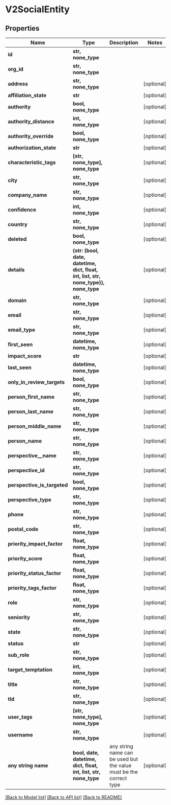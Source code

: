 # V2SocialEntity


## Properties
Name | Type | Description | Notes
------------ | ------------- | ------------- | -------------
**id** | **str, none_type** |  | 
**org_id** | **str, none_type** |  | 
**address** | **str, none_type** |  | [optional] 
**affiliation_state** | **str** |  | [optional] 
**authority** | **bool, none_type** |  | [optional] 
**authority_distance** | **int, none_type** |  | [optional] 
**authority_override** | **bool, none_type** |  | [optional] 
**authorization_state** | **str** |  | [optional] 
**characteristic_tags** | **[str, none_type], none_type** |  | [optional] 
**city** | **str, none_type** |  | [optional] 
**company_name** | **str, none_type** |  | [optional] 
**confidence** | **int, none_type** |  | [optional] 
**country** | **str, none_type** |  | [optional] 
**deleted** | **bool, none_type** |  | [optional] 
**details** | **{str: (bool, date, datetime, dict, float, int, list, str, none_type)}, none_type** |  | [optional] 
**domain** | **str, none_type** |  | [optional] 
**email** | **str, none_type** |  | [optional] 
**email_type** | **str, none_type** |  | [optional] 
**first_seen** | **datetime, none_type** |  | [optional] 
**impact_score** | **str** |  | [optional] 
**last_seen** | **datetime, none_type** |  | [optional] 
**only_in_review_targets** | **bool, none_type** |  | [optional] 
**person_first_name** | **str, none_type** |  | [optional] 
**person_last_name** | **str, none_type** |  | [optional] 
**person_middle_name** | **str, none_type** |  | [optional] 
**person_name** | **str, none_type** |  | [optional] 
**perspective__name** | **str, none_type** |  | [optional] 
**perspective_id** | **str, none_type** |  | [optional] 
**perspective_is_targeted** | **bool, none_type** |  | [optional] 
**perspective_type** | **str, none_type** |  | [optional] 
**phone** | **str, none_type** |  | [optional] 
**postal_code** | **str, none_type** |  | [optional] 
**priority_impact_factor** | **float, none_type** |  | [optional] 
**priority_score** | **float, none_type** |  | [optional] 
**priority_status_factor** | **float, none_type** |  | [optional] 
**priority_tags_factor** | **float, none_type** |  | [optional] 
**role** | **str, none_type** |  | [optional] 
**seniority** | **str, none_type** |  | [optional] 
**state** | **str, none_type** |  | [optional] 
**status** | **str** |  | [optional] 
**sub_role** | **str, none_type** |  | [optional] 
**target_temptation** | **int, none_type** |  | [optional] 
**title** | **str, none_type** |  | [optional] 
**tld** | **str, none_type** |  | [optional] 
**user_tags** | **[str, none_type], none_type** |  | [optional] 
**username** | **str, none_type** |  | [optional] 
**any string name** | **bool, date, datetime, dict, float, int, list, str, none_type** | any string name can be used but the value must be the correct type | [optional]

[[Back to Model list]](../README.md#documentation-for-models) [[Back to API list]](../README.md#documentation-for-api-endpoints) [[Back to README]](../README.md)


